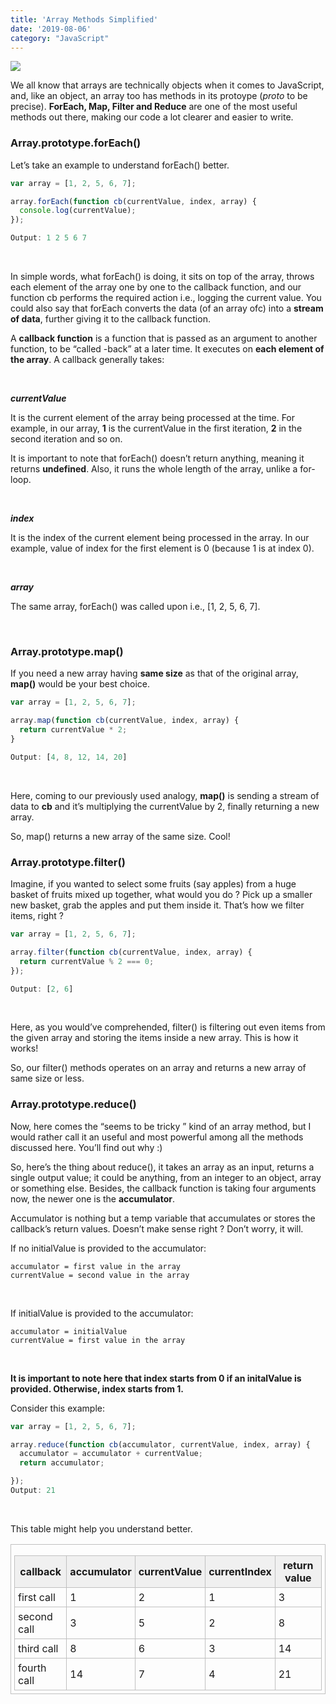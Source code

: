 ```yaml
---
title: 'Array Methods Simplified'
date: '2019-08-06'
category: "JavaScript"
---
```


![](https://encrypted-tbn0.gstatic.com/images?q=tbn:ANd9GcRK9UTas_jNfrVLzDyWYtgJuetp8nqYmKe_hXzEhcZj_Ao8NJHP)

We all know that arrays are technically objects when it comes to JavaScript, and, like an object, an array too has methods in its protoype (_proto_ to be precise). <b>ForEach, Map, Filter and Reduce</b> are one of the most useful methods out there, making our code a lot clearer and easier to write.

### **Array.prototype.forEach()**

Let’s take an example to understand forEach() better.

```javascript
var array = [1, 2, 5, 6, 7];

array.forEach(function cb(currentValue, index, array) {
  console.log(currentValue);
});

Output: 1 2 5 6 7

```
<br>

In simple words, what forEach() is doing, it sits on top of the array, throws each element of the array one by one to the callback function, and our function cb performs the required action i.e., logging the current value. You could also say that forEach converts the data (of an array ofc) into a <b>stream of data</b>, further giving it to the callback function.


A <b>callback function</b> is a function that is passed as an argument to another function, to be “called -back” at a later time. It executes on <b>each element of the array</b>. A callback generally takes:

<br>

<i><b>currentValue</b></i>

It is the current element of the array being processed at the time. For example, in our array, <b>1</b> is the currentValue in the first iteration, <b>2</b> in the second iteration and so on.

It is important to note that forEach() doesn’t return anything, meaning it returns <b>undefined</b>. Also, it runs the whole length of the array, unlike a for-loop.

<br>

<i><b>index</b></i>

It is the index of the current element being processed in the array. In our example, value of index for the first element is 0 (because 1 is at index 0).

<br>

<i><b>array</b></i>

The same array, forEach() was called upon i.e., [1, 2, 5, 6, 7].

<br>

### **Array.prototype.map()**

If you need a new array having <b>same size</b> as that of the original array, <b>map()</b> would be your best choice.

```javascript
var array = [1, 2, 5, 6, 7];

array.map(function cb(currentValue, index, array) {
  return currentValue * 2;
}

Output: [4, 8, 12, 14, 20]
```
<br>

Here, coming to our previously used analogy, <b>map()</b> is sending a stream of data to <b>cb</b> and it’s multiplying the currentValue by 2, finally returning a new array.

So, map() returns a new array of the same size. Cool!


### **Array.prototype.filter()**

Imagine, if you wanted to select some fruits (say apples) from a huge basket of fruits mixed up together, what would you do ? Pick up a smaller new basket, grab the apples and put them inside it. That’s how we filter items, right ?

```javascript
var array = [1, 2, 5, 6, 7];

array.filter(function cb(currentValue, index, array) {
  return currentValue % 2 === 0;
});

Output: [2, 6]
```
<br>

Here, as you would’ve comprehended, filter() is filtering out even items from the given array and storing the items inside a new array. This is how it works!

So, our filter() methods operates on an array and returns a new array of same size or less.


### **Array.prototype.reduce()**

Now, here comes the “seems to be tricky ” kind of an array method, but I would rather call it an useful and most powerful among all the methods discussed here. You’ll find out why :)

So, here’s the thing about reduce(), it takes an array as an input, returns a single output value; it could be anything, from an integer to an object, array or something else. Besides, the callback function is taking four arguments now, the newer one is the <b>accumulator</b>.

Accumulator is nothing but a temp variable that accumulates or stores the callback’s return values. Doesn’t make sense right ? Don’t worry, it will.

If no initialValue is provided to the accumulator:

```
accumulator = first value in the array
currentValue = second value in the array
```
<br>

If initialValue is provided to the accumulator:


```
accumulator = initialValue
currentValue = first value in the array
```
<br>

<b>It is important to note here that index starts from 0 if an initalValue is provided. Otherwise, index starts from 1.</b>

Consider this example:

```javascript
var array = [1, 2, 5, 6, 7];

array.reduce(function cb(accumulator, currentValue, index, array) {
  accumulator = accumulator + currentValue;
  return accumulator;

});
Output: 21
```
<br>

This table might help you understand better.


<style>
	.demo {
		border:1px solid #C0C0C0;
		border-collapse:collapse;
		padding:5px;
	}
	.demo th {
		border:1px solid #C0C0C0;
		padding:5px;
		background:#F0F0F0;
	}
	.demo td {
		border:1px solid #C0C0C0;
		padding:5px;
	}
</style>
<table class="demo">
	<caption></caption>
	<thead>
	<tr>
		<th>callback </th>
		<th>accumulator</th>
		<th>currentValue</th>
		<th>currentIndex</th>
		<th>return value</th>
	</tr>
	</thead>
	<tbody>
	<tr>
		<td>first call</td>
		<td>1</td>
		<td>2</td>
		<td>1</td>
		<td>3</td>
	</tr>
	<tr>
		<td>second call</td>
		<td>3</td>
		<td>5</td>
		<td>2</td>
		<td>8</td>
	</tr>
	<tr>
		<td>third call</td>
		<td>8</td>
		<td>6</td>
		<td>3</td>
		<td>14</td>
	</tr>
	<tr>
		<td>fourth call</td>
		<td>14</td>
		<td>7</td>
		<td>4</td>
		<td>21</td>
	</tr>
	</tbody>
</table>





